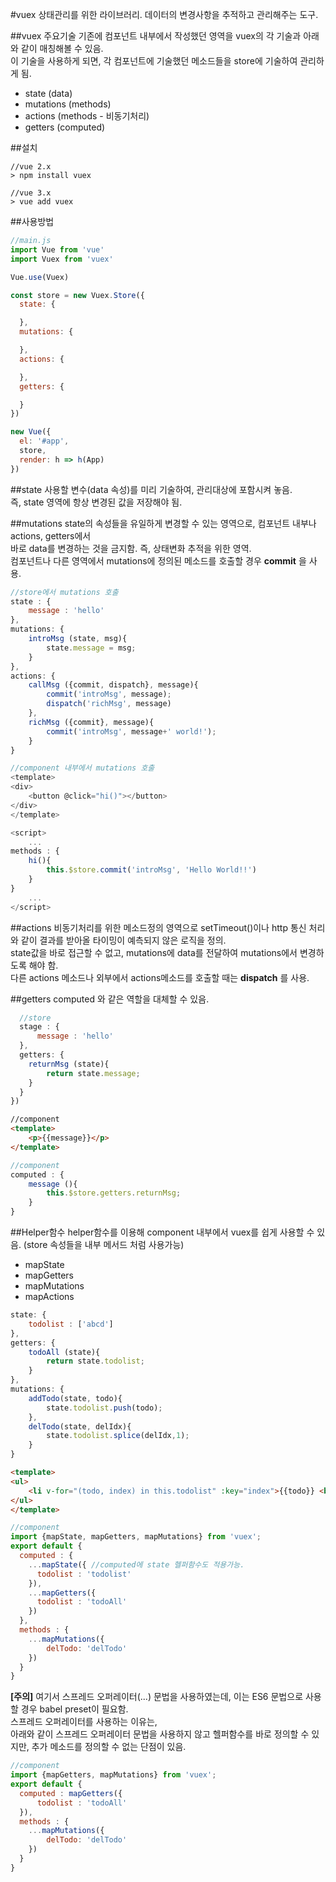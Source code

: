 #vuex
상태관리를 위한 라이브러리. 데이터의 변경사항을 추적하고 관리해주는 도구.

##vuex 주요기술
기존에 컴포넌트 내부에서 작성했던 영역을 vuex의 각 기술과 아래와 같이 매칭해볼 수 있음.  
이 기술을 사용하게 되면, 각 컴포넌트에 기술했던 메소드들을 store에 기술하여 관리하게 됨.  

* state (data)
* mutations (methods)
* actions (methods - 비동기처리)
* getters (computed)

##설치
```
//vue 2.x
> npm install vuex

//vue 3.x
> vue add vuex
```
##사용방법
```javascript
//main.js
import Vue from 'vue'
import Vuex from 'vuex'

Vue.use(Vuex)

const store = new Vuex.Store({
  state: {

  },
  mutations: {

  },
  actions: {

  },
  getters: {

  }
})

new Vue({
  el: '#app',
  store,
  render: h => h(App)
})
```

##state
사용할 변수(data 속성)를 미리 기술하여, 관리대상에 포함시켜 놓음.  
즉, state 영역에 항상 변경된 값을 저장해야 됨.  

##mutations
state의 속성들을 유일하게 변경할 수 있는 영역으로, 컴포넌트 내부나 actions, getters에서  
바로 data를 변경하는 것을 금지함.  즉, 상태변화 추적을 위한 영역.  
컴포넌트나 다른 영역에서 mutations에 정의된 메소드를 호출할 경우 **commit** 을 사용.  
```javascript
//store에서 mutations 호출
state : {
	message : 'hello'
},
mutations: {
	introMsg (state, msg){
		state.message = msg;
	}
},
actions: {
	callMsg ({commit, dispatch}, message){
		commit('introMsg', message);
		dispatch('richMsg', message)
	},
	richMsg ({commit}, message){
		commit('introMsg', message+' world!');
	}
}
```

```javascript
//component 내부에서 mutations 호출
<template>
<div>
	<button @click="hi()"></button>
</div>
</template>

<script>
	...
methods : {
	hi(){
		this.$store.commit('introMsg', 'Hello World!!')
	}
}	
	...
</script>
```

##actions
비동기처리를 위한 메소드정의 영역으로 setTimeout()이나 http 통신 처리와 같이 결과를 받아올 타이밍이 예측되지 않은 로직을 정의.  
state값을 바로 접근할 수 없고, mutations에 data를 전달하여 mutations에서 변경하도록 해야 함.  
다른 actions 메소드나 외부에서 actions메소드를 호출할 때는 **dispatch** 를 사용.

##getters
computed 와 같은 역할을 대체할 수 있음.
```javascript
  //store
  stage : {
	  message : 'hello'
  },
  getters: {
	returnMsg (state){
		return state.message;
	}
  }
})
```
```html
//component
<template>
	<p>{{message}}</p>
</template>
```
```javascript
//component
computed : {
	message (){
		this.$store.getters.returnMsg;
	}
}
```

##Helper함수
helper함수를 이용해 component 내부에서 vuex를 쉽게 사용할 수 있음. (store 속성들을 내부 메서드 처럼 사용가능)  

* mapState
* mapGetters
* mapMutations
* mapActions

```javascript
state: {
	todolist : ['abcd']
},
getters: {
	todoAll (state){
		return state.todolist;
	}
},
mutations: {
	addTodo(state, todo){
		state.todolist.push(todo);
	},
	delTodo(state, delIdx){
		state.todolist.splice(delIdx,1);
	}
}
```
```html
<template>
<ul>
	<li v-for="(todo, index) in this.todolist" :key="index">{{todo}} <button @click.prevent="delTodo(index)">delete</button></li>
</ul>
</template>
```
```javascript
//component
import {mapState, mapGetters, mapMutations} from 'vuex';
export default {
  computed : {
    ...mapState({ //computed에 state 헬퍼함수도 적용가능.
      todolist : 'todolist'
    }),
    ...mapGetters({
      todolist : 'todoAll'
    })
  },
  methods : {
    ...mapMutations({
        delTodo: 'delTodo'
    })
  }
}
```
**[주의]**
여기서 스프레드 오퍼레이터(...) 문법을 사용하였는데, 이는 ES6 문법으로 사용할 경우 babel preset이 필요함.  
스프레드 오퍼레이터를 사용하는 이유는,  
아래와 같이 스프레드 오퍼레이터 문법을 사용하지 않고 헬퍼함수를 바로 정의할 수 있지만, 
추가 메소드를 정의할 수 없는 단점이 있음.  
```javascript
//component
import {mapGetters, mapMutations} from 'vuex';
export default {
  computed : mapGetters({
      todolist : 'todoAll'
  }),
  methods : {
    ...mapMutations({
        delTodo: 'delTodo'
    })
  }
}
```
